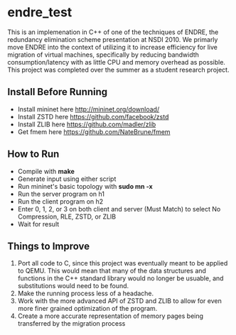 # endre_test
This is an implemenation in C++ of one of the techniques of ENDRE, the redundancy elimination scheme presentation at NSDI 2010.
We primarly move ENDRE into the context of utilizing it to increase efficiency for live migration of virtual machines, specifically by reducing bandwidth consumption/latency
with as little CPU and memory overhead as possible.
This project was completed over the summer as a student research project.

## Install Before Running
* Install mininet here http://mininet.org/download/
* Install ZSTD here https://github.com/facebook/zstd
* Install ZLIB here https://github.com/madler/zlib
* Get fmem here https://github.com/NateBrune/fmem

## How to Run
* Compile with __make__
* Generate input using either script
* Run mininet's basic topology with __sudo mn -x__
* Run the server program on h1
* Run the client program on h2
* Enter 0, 1, 2, or 3 on both client and server (Must Match) to select No Compression, RLE, ZSTD, or ZLIB
* Wait for result

## Things to Improve
1. Port all code to C, since this project was eventually meant to be applied to QEMU.
This would mean that many of the data structures and functions in the C++ standard library would no longer be usuable, and substitutions would need to be found.
2. Make the running process less of a headache.
3. Work with the more advanced API of ZSTD and ZLIB to allow for even more finer grained optimization of the program.
4. Create a more accurate representation of memory pages being transferred by the migration process
